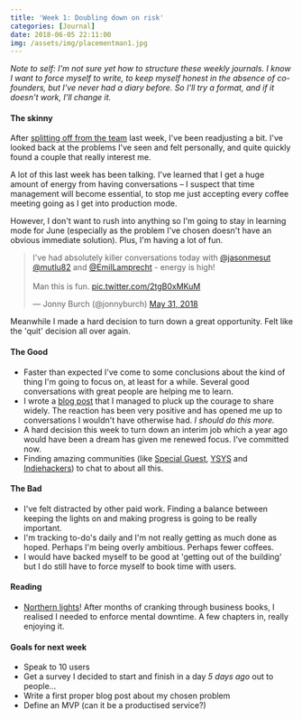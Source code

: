 ```yaml
---
title: 'Week 1: Doubling down on risk'
categories: [Journal]
date: 2018-06-05 22:11:00
img: /assets/img/placementman1.jpg
---
```


_Note to self: I'm not sure yet how to structure these weekly journals. I know I want to force myself to write, to keep myself honest in the absence of co-founders, but I've never had a diary before. So I'll try a format, and if it doesn't work, I'll change it._

#### The skinny
After [splitting off from the team](https://jonnyburch.com/my-journey-so-far) last week, I've been readjusting a bit. I've looked back at the problems I've seen and felt personally, and quite quickly found a couple that really interest me.

A lot of this last week has been talking. I've learned that I get a huge amount of energy from having conversations – I suspect that time management will become essential, to stop me just accepting every coffee meeting going as I get into production mode.

However, I don't want to rush into anything so I'm going to stay in learning mode for June (especially as the problem I've chosen doesn't have an obvious immediate solution). Plus, I'm having a lot of fun.

<blockquote class="twitter-tweet" data-lang="en"><p lang="en" dir="ltr">I&#39;ve had absolutely killer conversations today with <a href="https://twitter.com/jasonmesut?ref_src=twsrc%5Etfw">@jasonmesut</a> <a href="https://twitter.com/mutlu82?ref_src=twsrc%5Etfw">@mutlu82</a> and <a href="https://twitter.com/EmilLamprecht?ref_src=twsrc%5Etfw">@EmilLamprecht</a> - energy is high!<br><br>Man this is fun. <a href="https://t.co/2tgB0xMKuM">pic.twitter.com/2tgB0xMKuM</a></p>&mdash; Jonny Burch (@jonnyburch) <a href="https://twitter.com/jonnyburch/status/1002287740791255040?ref_src=twsrc%5Etfw">May 31, 2018</a></blockquote>

Meanwhile I made a hard decision to turn down a great opportunity. Felt like the 'quit' decision all over again.


#### The Good
* Faster than expected I've come to some conclusions about the kind of thing I'm going to focus on, at least for a while. Several good conversations with great people are helping me to learn.
* I wrote a [blog post](https://jonnyburch.com/my-journey-so-far) that I managed to pluck up the courage to share widely. The reaction has been very positive and has opened me up to conversations I wouldn't have otherwise had. _I should do this more._
* A hard decision this week to turn down an interim job which a year ago would have been a dream has given me renewed focus. I've committed now.
* Finding amazing communities (like [Special Guest](https://twitter.com/jonnyburch/status/999182762572738560), [YSYS](https://medium.com/ysys) and [Indiehackers](https://www.indiehackers.com/forum/ask-ih-trying-hard-not-to-choose-the-safe-option-fece0613b8)) to chat to about all this.

#### The Bad
* I've felt distracted by other paid work. Finding a balance between keeping the lights on and making progress is going to be really important.
* I'm tracking to-do's daily and I'm not really getting as much done as hoped. Perhaps I'm being overly ambitious. Perhaps fewer coffees.
* I would have backed myself to be good at 'getting out of the building' but I do still have to force myself to book time with users.

#### Reading
* [Northern lights](https://amzn.to/31rULNN)! After months of cranking through business books, I realised I needed to enforce mental downtime. A few chapters in, really enjoying it.

#### Goals for next week
* Speak to 10 users
* Get a survey I decided to start and finish in a day _5 days ago_ out to people...
* Write a first proper blog post about my chosen problem
* Define an MVP (can it be a productised service?)
